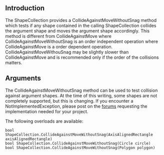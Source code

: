 ## Introduction

The ShapeCollection provides a CollideAgainstMoveWithoutSnag method which tests if any shape contained in the calling ShapeCollection collides the argument shape and moves the argument shape accordingly. This method is different from CollideAgainstMove where CollideAgainstMoveWithoutSnag is an order independent operation where CollideAgainstMove is a order dependent operation. CollideAgainstMoveWithouSnag may be slightly slower than CollideAgainstMove and is recommended only if the order of the collisions matters.

## Arguments

The CollideAgainstMoveWithoutSnag method can be used to test collision against argument shapes. At the time of this writing, some shapes are not completely supported, but this is changing. If you encounter a NotImplementedException, please post on the [forums](/frb/forum.md) requesting the implementation needed for your project.

The following overloads are available:

    bool ShapeCollection.CollideAgainstMoveWithoutSnag(AxisAlignedRectangle axisAlignedRectangle)
    bool ShapeCollection.CollideAgainstMoveWithoutSnag(Circle circle)
    bool ShapeCollection.CollideAgainstMoveWithoutSnag(Polygon polygon)
